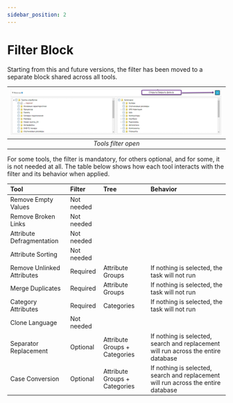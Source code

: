 ```yaml
---
sidebar_position: 2
---
```


# Filter Block

Starting from this and future versions, the filter has been moved to a separate block shared across all tools.

| ![Tools filter](/img/tutorial/Tools_filter.jpg) |
|:--:|
| *Tools filter open* |

For some tools, the filter is mandatory, for others optional, and for some, it is not needed at all. The table below shows how each tool interacts with the filter and its behavior when applied.

| **Tool** | **Filter** | **Tree** | **Behavior** |
|:--|:--|:--|:--|
| Remove Empty Values | Not needed |  |  |
| Remove Broken Links | Not needed |  |  |
| Attribute Defragmentation | Not needed |  |  |
| Attribute Sorting | Not needed |  |  |
| Remove Unlinked Attributes | Required | Attribute Groups | If nothing is selected, the task will not run |
| Merge Duplicates | Required | Attribute Groups | If nothing is selected, the task will not run |
| Category Attributes | Required | Categories | If nothing is selected, the task will not run |
| Clone Language | Not needed |  |  |
| Separator Replacement | Optional | Attribute Groups + Categories | If nothing is selected, search and replacement will run across the entire database |
| Case Conversion | Optional | Attribute Groups + Categories | If nothing is selected, search and replacement will run across the entire database |
